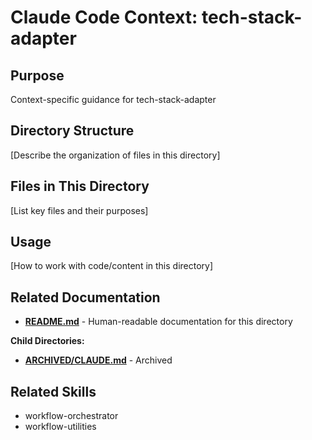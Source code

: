 # Claude Code Context: tech-stack-adapter

## Purpose

Context-specific guidance for tech-stack-adapter

## Directory Structure

[Describe the organization of files in this directory]

## Files in This Directory

[List key files and their purposes]

## Usage

[How to work with code/content in this directory]


## Related Documentation

- **[README.md](README.md)** - Human-readable documentation for this directory

**Child Directories:**
- **[ARCHIVED/CLAUDE.md](ARCHIVED/CLAUDE.md)** - Archived

## Related Skills

- workflow-orchestrator
- workflow-utilities